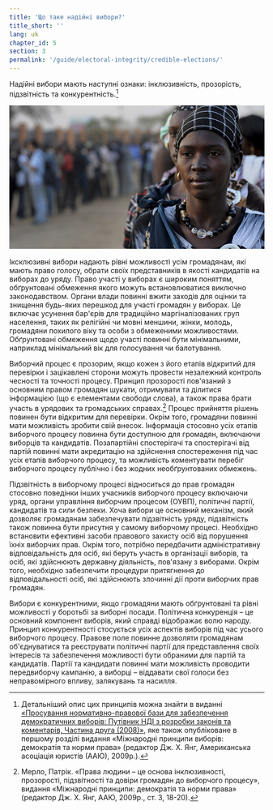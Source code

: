 ```yaml
---
title: 'Що таке надійні вибори?'
title_short: ''
lang: uk
chapter_id: 5
section: 3
permalink: '/guide/electoral-integrity/credible-elections/'
---
```


Надійні вибори мають наступні ознаки: інклюзивність, прозорість, підзвітність та конкурентність.[^1]

![Фото ООН, Тім Маккалка](/assets/images/guide/UN-Photo-Tim-McKulka-460567.jpg)

Іксклюзивні вибори надають рівні можливості усім громадянам, які мають право голосу, обрати своїх представників в якості кандидатів на виборах до уряду. Право участі у виборах є широким поняттям, обґрунтовані обмеження якого можуть встановлюватися виключно законодавством. Органи влади повинні вжити заходів для оцінки та знищення будь-яких перешкод для участі громадян у виборах. Це включає усунення бар'єрів для традиційно маргіналізованих груп населення, таких як релігійні чи мовні меншини, жінки, молодь, громадяни похилого віку та особи з обмеженими можливостями. Обґрунтовані обмеження щодо участі повинні бути мінімальними, наприклад мінімальний вік для голосування чи балотування.

Виборчий процес є прозорим, якщо кожен з його етапів відкритий для перевірки і зацікавлені сторони можуть провести незалежний контроль чесності та точності процесу. Принцип прозорості пов'язаний з основним правом громадян шукати, отримувати та ділитися інформацією (що є елементами свободи слова), а також права брати участь в урядових та громадських справах.[^2] Процес прийняття рішень повинен бути відкритим для перевірки. Окрім того, громадяни повинні мати можливість зробити свій внесок. Інформація стосовно усіх етапів виборчого процесу повинна бути доступною для громадян, включаючи виборців та кандидатів. Позапартійні спостерігачі та спостерігачі від партій повинні мати акредитацію на здійснення спостереження під час усіх етапів виборчого процесу, та можливість коментувати перебіг виборчого процесу публічно і без жодних необґрунтованих обмежень.

Підзвітність в виборчому процесі відноситься до прав громадян стосовно поведінки інших учасників виборчого процесу включаючи уряд, органи управління виборчим процесом (ОУВП), політичні партії, кандидатів та сили безпеки. Хоча вибори це основний механізм, який дозволяє громадянам забезпечувати підзвітність уряду, підзвітність також повинна бути присутня у самому виборчому процесі. Необхідно встановити ефективні засоби правового захисту осіб від порушення їхніх виборчих прав. Окрім того, потрібно передбачити адміністративну відповідальність для осіб, які беруть участь в організації виборів, та осіб, які здійснюють державну діяльність, пов'язану з виборами. Окрім того, необхідно забезпечити процедури притягнення до відповідальності осіб, які здійснюють злочинні дії проти виборчих прав громадян.

Вибори є конкурентними, якщо громадяни мають обґрунтовані та рівні можливості у боротьбі за виборні посади. Політична конкуренція – це основний компонент виборів, який справді відображає волю народу. Принцип конкурентності стосується усіх аспектів виборів під час усього виборчого процесу. Правове поле повинне дозволяти громадянам об'єднуватися та реєструвати політичні партії для представлення своїх інтересів та забезпечення можливості бути обраними для партій та кандидатів. Партії та кандидати повинні мати можливість проводити передвиборчу кампанію, а виборці – віддавати свої голоси без неправомірного впливу, залякувань та насилля.

[^1]: Детальніший опис цих принципів можна знайти в виданні [«Просування нормативно-правової бази для забезпечення демократичних виборів: Путівник НДІ з розробки законів та коментарів, Частина друга (2008)»](https://www.ndi.org/node/14905), яке також опубліковане в першому розділі видання «Міжнародні принципи виборів: демократія та норми права» (редактор Дж. Х. Янг, Американська асоціація юристів (ААЮ), 2009р.).
[^2]: Мерло, Патрік. «Права людини – це основа інклюзивності, прозорості, підзвітності та довіри громадян до виборчого процесу», видання «Міжнародні принципи: демократія та норми права» (редактор Дж. Х. Янг, ААЮ, 2009р., ст. 3, 18-20).

